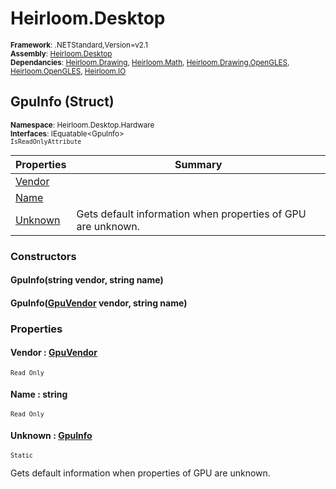 # Heirloom.Desktop

<small>**Framework**: .NETStandard,Version=v2.1</small>  
<small>**Assembly**: [Heirloom.Desktop](../Heirloom.Desktop/Heirloom.Desktop.md)</small>  
<small>**Dependancies**: [Heirloom.Drawing](../Heirloom.Drawing/Heirloom.Drawing.md), [Heirloom.Math](../Heirloom.Math/Heirloom.Math.md), [Heirloom.Drawing.OpenGLES](../Heirloom.Drawing.OpenGLES/Heirloom.Drawing.OpenGLES.md), [Heirloom.OpenGLES](../Heirloom.OpenGLES/Heirloom.OpenGLES.md), [Heirloom.IO](../Heirloom.IO/Heirloom.IO.md)</small>  

## GpuInfo (Struct)
<small>**Namespace**: Heirloom.Desktop.Hardware</small>  
<small>**Interfaces**: IEquatable\<GpuInfo></small>  
<small>`IsReadOnlyAttribute`</small>

| Properties              | Summary                                                      |
|-------------------------|--------------------------------------------------------------|
| [Vendor](#VENA14B39A0)  |                                                              |
| [Name](#NAM5943D12B)    |                                                              |
| [Unknown](#UNKA4848C14) | Gets default information when properties of GPU are unknown. |

### Constructors

#### GpuInfo(string vendor, string name)

#### GpuInfo([GpuVendor](Heirloom.Desktop.Hardware.GpuVendor.md) vendor, string name)

### Properties

#### <a name="VENA14B39A0"></a>Vendor : [GpuVendor](Heirloom.Desktop.Hardware.GpuVendor.md)

<small>`Read Only`</small>

#### <a name="NAM5943D12B"></a>Name : string

<small>`Read Only`</small>

#### <a name="UNKA4848C14"></a>Unknown : [GpuInfo](Heirloom.Desktop.Hardware.GpuInfo.md)

<small>`Static`</small>

Gets default information when properties of GPU are unknown.

